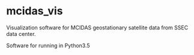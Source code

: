 # mcidas_vis
Visualization software for MCIDAS geostationary satellite data from SSEC data center.

Software for running in Python3.5
